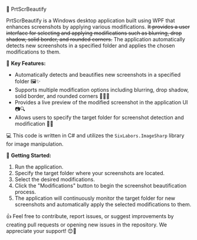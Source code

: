 📸 PrtScrBeautify

PrtScrBeautify is a Windows desktop application built using WPF that enhances screenshots by applying various modifications. ~~It provides a user interface for selecting and applying modifications such as blurring, drop shadow, solid border, and rounded corners.~~ The application automatically detects new screenshots in a specified folder and applies the chosen modifications to them.

🌟 **Key Features:**
- Automatically detects and beautifies new screenshots in a specified folder 🖼️✨
- Supports multiple modification options including blurring, drop shadow, solid border, and rounded corners 🎨🔲🌈
- Provides a live preview of the modified screenshot in the application UI 📷🔍
- Allows users to specify the target folder for screenshot detection and modification 📂🎯

💻 This code is written in C# and utilizes the `SixLabors.ImageSharp` library for image manipulation.

🚀 **Getting Started:**
1. Run the application.
2. Specify the target folder where your screenshots are located.
3. Select the desired modifications.
4. Click the "Modifications" button to begin the screenshot beautification process.
5. The application will continuously monitor the target folder for new screenshots and automatically apply the selected modifications to them.

👍 Feel free to contribute, report issues, or suggest improvements by creating pull requests or opening new issues in the repository. We appreciate your support! 😊🙌
